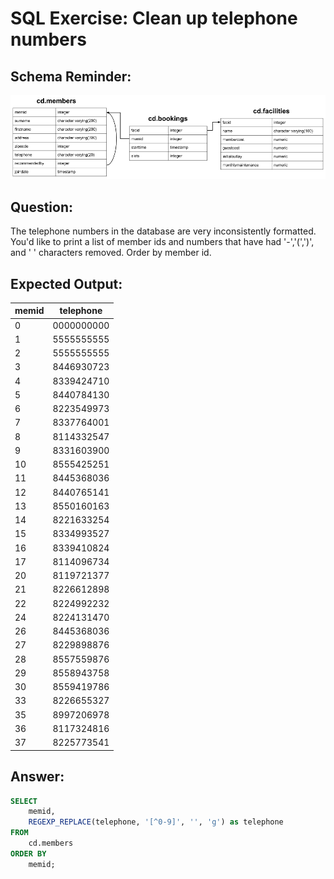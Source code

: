 # SQL Exercise: Clean up telephone numbers

## Schema Reminder:

![Schema Diagram](../__resources/image.png)

## Question:

The telephone numbers in the database are very inconsistently formatted. You'd like to print a list of member ids and numbers that have had '-','(',')', and ' ' characters removed. Order by member id.

## Expected Output:

| memid | telephone  |
| ----- | ---------- |
| 0     | 0000000000 |
| 1     | 5555555555 |
| 2     | 5555555555 |
| 3     | 8446930723 |
| 4     | 8339424710 |
| 5     | 8440784130 |
| 6     | 8223549973 |
| 7     | 8337764001 |
| 8     | 8114332547 |
| 9     | 8331603900 |
| 10    | 8555425251 |
| 11    | 8445368036 |
| 12    | 8440765141 |
| 13    | 8550160163 |
| 14    | 8221633254 |
| 15    | 8334993527 |
| 16    | 8339410824 |
| 17    | 8114096734 |
| 20    | 8119721377 |
| 21    | 8226612898 |
| 22    | 8224992232 |
| 24    | 8224131470 |
| 26    | 8445368036 |
| 27    | 8229898876 |
| 28    | 8557559876 |
| 29    | 8558943758 |
| 30    | 8559419786 |
| 33    | 8226655327 |
| 35    | 8997206978 |
| 36    | 8117324816 |
| 37    | 8225773541 |

## Answer:

```sql
SELECT
    memid,
    REGEXP_REPLACE(telephone, '[^0-9]', '', 'g') as telephone
FROM
    cd.members
ORDER BY
    memid;
```